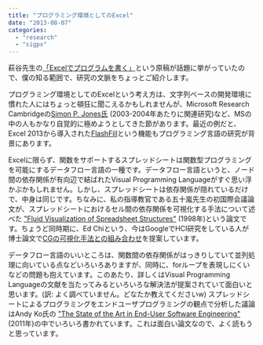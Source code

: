 ```yaml
---
title: "プログラミング環境としてのExcel"
date: "2013-08-07"
categories: 
  - "research"
  - "sigpx"
---
```


萩谷先生の[「Excelでプログラムを書く」](http://lecture.ecc.u-tokyo.ac.jp/~shagiya/excel.pdf)という原稿が話題に挙がっていたので、僕の知る範囲で、研究の文脈をちょっとご紹介します。

プログラミング環境としてのExcelという考え方は、文字列ベースの開発環境に慣れた人にはちょっと頓狂に聞こえるかもしれませんが、Microsoft Research Cambridgeの[Simon P. Jones氏](http://research.microsoft.com/en-us/people/simonpj/) (2003-2004年あたりに関連研究)など、MSの中の人もかなり自覚的に極めようとしてきた節があります。最近の例だと、Excel 2013から導入された[FlashFill](http://research.microsoft.com/en-us/um/people/sumitg/flashfill.html)という機能もプログラミング言語の研究が背景にあります。

Excelに限らず、関数をサポートするスプレッドシートは関数型プログラミングを可能にするデータフロー言語の一種です。データフロー言語というと、ノード間の依存関係が有向辺で結ばれたVisual Programming Languageがすぐ思い浮かぶかもしれません。しかし、スプレッドシートは依存関係が隠れているだけで、中身は同じです。ちなみに、私の指導教官である五十嵐先生の初国際会議論文が、スプレッドシートにおけるセル間の依存関係を可視化する手法について述べた ["Fluid Visualization of Spreadsheet Structures"](http://www-ui.is.s.u-tokyo.ac.jp/~takeo/papers/vl98.pdf) (1998年)という論文です。ちょうど同時期に、Ed Chiという、今はGoogleでHCI研究をしている人が博士論文で[CGの可視化手法との組み合わせ](http://www-users.cs.umn.edu/~echi/phd/)を提案しています。

データフロー言語のいいところは、関数間の依存関係がはっきりしていて並列処理に向いている点などいろいろありますが、同時に、forループを表現しにくいなどの問題も抱えています。このあたり、詳しくはVisual Programming Languageの文献を当たってみるといろいろな解決法が提案されていて面白いと思います。(訳: よく調べていません。どなたか教えてくださいw) スプレッドシートによるプログラミングをエンドユーザプログラミングの観点で分析した議論はAndy Ko氏の ["The State of the Art in End-User Software Engineering"](http://dl.acm.org/citation.cfm?id=1922649.1922658) (2011年)の中でいろいろ書かれています。これは面白い論文なので、よく読もうと思っています。
